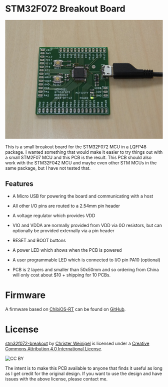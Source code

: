 STM32F072 Breakout Board
========================

![Mounted PCB](pcb.jpg)

This is a small breakout board for the STM32F072 MCU in a LQFP48
package.  I wanted something that would make it easier to try things
out with a small STM2F07 MCU and this PCB is the result.  This PCB
should also work with the STM32F042 MCU and maybe even other STM MCUs
in the same package, but I have not tested that.

Features
--------

* A Micro USB for powering the board and communicating with a host

* All other I/O pins are routed to a 2.54mm pin header

* A voltage regulator which provides VDD

* VIO and VDDA are normally provided from VDD via 0Ω resistors, but
  can optionally be provided externally via a pin header

* RESET and BOOT buttons

* A power LED which shows when the PCB is powered

* A user programmable LED which is connected to I/O pin PA10 (optional)

* PCB is 2 layers and smaller than 50x50mm and so ordering from China
  will only cost about $10 + shipping for 10 PCBs.

Firmware
========

A firmware based on [ChibiOS-RT](http://www.chibios.org/) can be found
on [GitHub](https://github.com/wingel/chibios-stm).

License
=======

[stm32f072-breakout](https://github.com/wingel/stm32f072-breakout) by
[Christer Weinigel](mailto:christer@weinigel.se) is licensed under a
[Creative Commons Attribution 4.0 International
License](http://creativecommons.org/licenses/by/4.0/).

![CC BY](https://i.creativecommons.org/l/by/4.0/88x31.png)

The intent is to make this PCB available to anyone that finds it
useful as long as I get credit for the original design.  If you want
to use the design and have issues with the above license, please
contact me.

